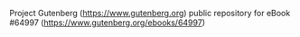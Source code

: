 Project Gutenberg (https://www.gutenberg.org) public repository for
eBook #64997 (https://www.gutenberg.org/ebooks/64997)
